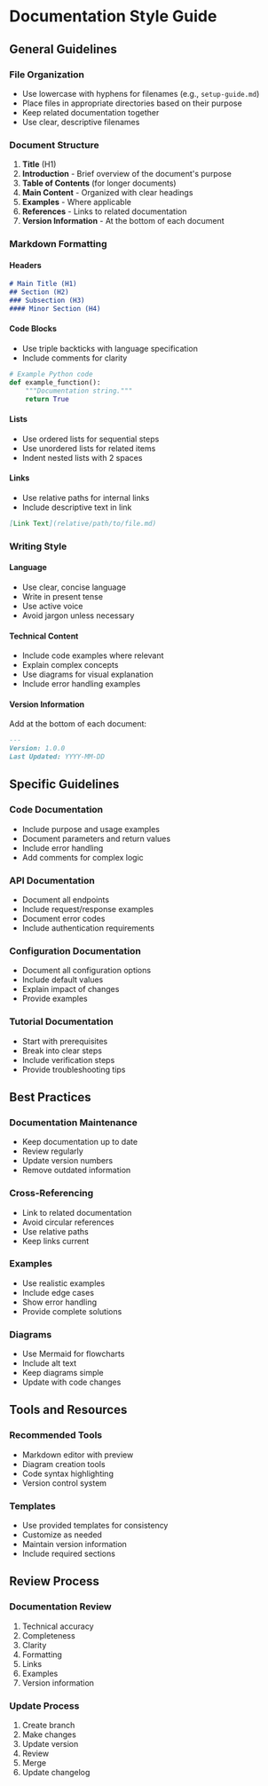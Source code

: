 # Documentation Style Guide

## General Guidelines

### File Organization
- Use lowercase with hyphens for filenames (e.g., `setup-guide.md`)
- Place files in appropriate directories based on their purpose
- Keep related documentation together
- Use clear, descriptive filenames

### Document Structure
1. **Title** (H1)
2. **Introduction** - Brief overview of the document's purpose
3. **Table of Contents** (for longer documents)
4. **Main Content** - Organized with clear headings
5. **Examples** - Where applicable
6. **References** - Links to related documentation
7. **Version Information** - At the bottom of each document

### Markdown Formatting

#### Headers
```markdown
# Main Title (H1)
## Section (H2)
### Subsection (H3)
#### Minor Section (H4)
```

#### Code Blocks
- Use triple backticks with language specification
- Include comments for clarity
```python
# Example Python code
def example_function():
    """Documentation string."""
    return True
```

#### Lists
- Use ordered lists for sequential steps
- Use unordered lists for related items
- Indent nested lists with 2 spaces

#### Links
- Use relative paths for internal links
- Include descriptive text in link
```markdown
[Link Text](relative/path/to/file.md)
```

### Writing Style

#### Language
- Use clear, concise language
- Write in present tense
- Use active voice
- Avoid jargon unless necessary

#### Technical Content
- Include code examples where relevant
- Explain complex concepts
- Use diagrams for visual explanation
- Include error handling examples

#### Version Information
Add at the bottom of each document:
```markdown
---
Version: 1.0.0
Last Updated: YYYY-MM-DD
```

## Specific Guidelines

### Code Documentation
- Include purpose and usage examples
- Document parameters and return values
- Include error handling
- Add comments for complex logic

### API Documentation
- Document all endpoints
- Include request/response examples
- Document error codes
- Include authentication requirements

### Configuration Documentation
- Document all configuration options
- Include default values
- Explain impact of changes
- Provide examples

### Tutorial Documentation
- Start with prerequisites
- Break into clear steps
- Include verification steps
- Provide troubleshooting tips

## Best Practices

### Documentation Maintenance
- Keep documentation up to date
- Review regularly
- Update version numbers
- Remove outdated information

### Cross-Referencing
- Link to related documentation
- Avoid circular references
- Use relative paths
- Keep links current

### Examples
- Use realistic examples
- Include edge cases
- Show error handling
- Provide complete solutions

### Diagrams
- Use Mermaid for flowcharts
- Include alt text
- Keep diagrams simple
- Update with code changes

## Tools and Resources

### Recommended Tools
- Markdown editor with preview
- Diagram creation tools
- Code syntax highlighting
- Version control system

### Templates
- Use provided templates for consistency
- Customize as needed
- Maintain version information
- Include required sections

## Review Process

### Documentation Review
1. Technical accuracy
2. Completeness
3. Clarity
4. Formatting
5. Links
6. Examples
7. Version information

### Update Process
1. Create branch
2. Make changes
3. Update version
4. Review
5. Merge
6. Update changelog
